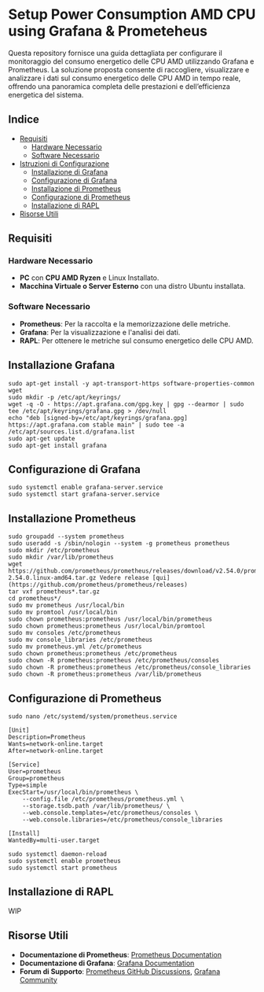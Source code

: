 # Setup Power Consumption AMD CPU using Grafana & Prometeheus 

Questa repository fornisce una guida dettagliata per configurare il monitoraggio del consumo energetico delle CPU AMD utilizzando Grafana e Prometheus. La soluzione proposta consente di raccogliere, visualizzare e analizzare i dati sul consumo energetico delle CPU AMD in tempo reale, offrendo una panoramica completa delle prestazioni e dell’efficienza energetica del sistema.

## Indice

- [Requisiti](#requisiti)
  - [Hardware Necessario](#hardware-necessario)
  - [Software Necessario](#software-necessario)
- [Istruzioni di Configurazione](#istruzioni-di-configurazione)
  - [Installazione di Grafana](#installazione-di-grafana)
  - [Configurazione di Grafana](#configurazione-di-grafana)
  - [Installazione di Prometheus](#installazione-di-prometheus)
  - [Configurazione di Prometheus](#configurazione-di-prometheus)
  - [Installazione di RAPL](#installazione-di-rapl)
- [Risorse Utili](#risorse-utili)

## Requisiti

### Hardware Necessario

- **PC** con **CPU AMD Ryzen** e Linux Installato.
- **Macchina Virtuale o Server Esterno** con una distro Ubuntu installata.

### Software Necessario

- **Prometheus**: Per la raccolta e la memorizzazione delle metriche.
- **Grafana**: Per la visualizzazione e l'analisi dei dati.
- **RAPL**: Per ottenere le metriche sul consumo energetico delle CPU AMD.

## Installazione Grafana

```
sudo apt-get install -y apt-transport-https software-properties-common wget
sudo mkdir -p /etc/apt/keyrings/
wget -q -O - https://apt.grafana.com/gpg.key | gpg --dearmor | sudo tee /etc/apt/keyrings/grafana.gpg > /dev/null
echo "deb [signed-by=/etc/apt/keyrings/grafana.gpg] https://apt.grafana.com stable main" | sudo tee -a /etc/apt/sources.list.d/grafana.list
sudo apt-get update
sudo apt-get install grafana
```

## Configurazione di Grafana

```
sudo systemctl enable grafana-server.service
sudo systemctl start grafana-server.service
```

## Installazione Prometheus

```
sudo groupadd --system prometheus
sudo useradd -s /sbin/nologin --system -g prometheus prometheus
sudo mkdir /etc/prometheus
sudo mkdir /var/lib/prometheus
wget https://github.com/prometheus/prometheus/releases/download/v2.54.0/prometheus-2.54.0.linux-amd64.tar.gz Vedere release [qui](https://github.com/prometheus/prometheus/releases)
tar vxf prometheus*.tar.gz
cd prometheus*/
sudo mv prometheus /usr/local/bin
sudo mv promtool /usr/local/bin
sudo chown prometheus:prometheus /usr/local/bin/prometheus
sudo chown prometheus:prometheus /usr/local/bin/promtool
sudo mv consoles /etc/prometheus
sudo mv console_libraries /etc/prometheus
sudo mv prometheus.yml /etc/prometheus
sudo chown prometheus:prometheus /etc/prometheus
sudo chown -R prometheus:prometheus /etc/prometheus/consoles
sudo chown -R prometheus:prometheus /etc/prometheus/console_libraries
sudo chown -R prometheus:prometheus /var/lib/prometheus
```

## Configurazione di Prometheus

```
sudo nano /etc/systemd/system/prometheus.service
```
```
[Unit]
Description=Prometheus
Wants=network-online.target
After=network-online.target

[Service]
User=prometheus
Group=prometheus
Type=simple
ExecStart=/usr/local/bin/prometheus \
    --config.file /etc/prometheus/prometheus.yml \
    --storage.tsdb.path /var/lib/prometheus/ \
    --web.console.templates=/etc/prometheus/consoles \
    --web.console.libraries=/etc/prometheus/console_libraries

[Install]
WantedBy=multi-user.target
```
```
sudo systemctl daemon-reload
sudo systemctl enable prometheus
sudo systemctl start prometheus
```

## Installazione di RAPL
WIP

## Risorse Utili

- **Documentazione di Prometheus**: [Prometheus Documentation](https://prometheus.io/docs/)
- **Documentazione di Grafana**: [Grafana Documentation](https://grafana.com/docs/)
- **Forum di Supporto**: [Prometheus GitHub Discussions](https://github.com/prometheus/prometheus/discussions), [Grafana Community](https://community.grafana.com/)